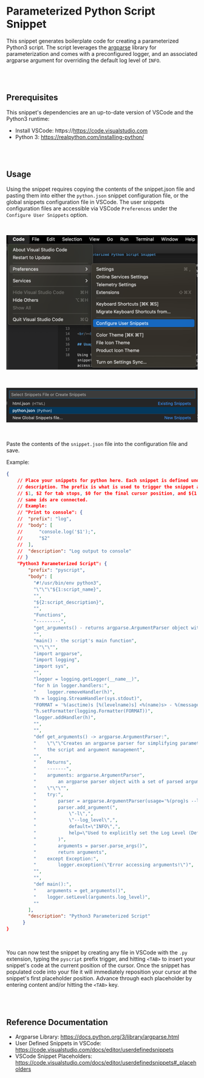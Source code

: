 # Parameterized Python Script Snippet

This snippet generates boilerplate code for creating a parameterized Python3 script. The script leverages the [argparse](https://docs.python.org/3/library/argparse.html) library for parameterization and comes with a preconfigured logger, and an associated argparse argument for overriding the default log level of `INFO`.

<br/><br/>

## Prerequisites

This snippet's dependencies are an up-to-date version of VSCode and the Python3 runtime:

* Install VSCode: https://https://code.visualstudio.com
* Python 3: https://realpython.com/installing-python/

<br/><br/>

## Usage

Using the snippet requires copying the contents of the snippet.json file and pasting them into either the `python.json` snippet configuration file, or the global snippets configuration file in VSCode. The user snippets configuration files are accessible via VSCode `Preferences` under the `Configure User Snippets` option.

<br/>

![](./media/py3-parameterized-script-snippet-1.png)

<br/>

![](./media/py3-parameterized-script-snippet-2.png)

<br/>

Paste the contents of the `snippet.json` file into the configuration file and save.

Example:

```json
{
	// Place your snippets for python here. Each snippet is defined under a snippet name and has a prefix, body and 
	// description. The prefix is what is used to trigger the snippet and the body will be expanded and inserted. Possible variables are:
	// $1, $2 for tab stops, $0 for the final cursor position, and ${1:label}, ${2:another} for placeholders. Placeholders with the 
	// same ids are connected.
	// Example:
	// "Print to console": {
	// 	"prefix": "log",
	// 	"body": [
	// 		"console.log('$1');",
	// 		"$2"
	// 	],
	// 	"description": "Log output to console"
	// }
	"Python3 Parameterized Script": {
		"prefix": "pyscript",
		"body": [
		  "#!/usr/bin/env python3",
		  "\"\"\"${1:script_name}",
		  "",
		  "${2:script_description}",
		  "",
		  "Functions",
		  "---------",
		  "get_arguments() - returns argparse.ArgumentParser object with script args",
		  "",
		  "main() - the script's main function",
		  "\"\"\"",
		  "import argparse",
		  "import logging",
		  "import sys",
		  "",
		  "logger = logging.getLogger(__name__)",
		  "for h in logger.handlers:",
		  "    logger.removeHandler(h)",
		  "h = logging.StreamHandler(sys.stdout)",
		  "FORMAT = '%(asctime)s [%(levelname)s] <%(name)s> - %(message)s'",
		  "h.setFormatter(logging.Formatter(FORMAT))",
		  "logger.addHandler(h)",
		  "",
		  "",
		  "def get_arguments() -> argparse.ArgumentParser:",
		  "    \"\"\"Creates an argparse parser for simplifying parameterization of",
		  "    the script and argument management",
		  "",
		  "    Returns",
		  "    -------",
		  "    arguments: argparse.ArgumentParser",
		  "        an argparse parser object with a set of parsed arguments",
		  "    \"\"\"",
		  "    try:",
		  "        parser = argparse.ArgumentParser(usage='%(prog)s --log_level DEBUG')",
		  "        parser.add_argument(",
		  "            \"-l\",",
		  "            \"--log_level\",",
		  "            default=\"INFO\",",
		  "            help=\"Used to explicitly set the Log Level (Default: INFO)\"",
		  "        )",
		  "        arguments = parser.parse_args()",
		  "        return arguments",
		  "    except Exception:",
		  "        logger.exception(\"Error accessing arguments!\")",
		  "",
		  "",
		  "def main():",
		  "    arguments = get_arguments()",
		  "    logger.setLevel(arguments.log_level)",
		  ""
		],
		"description": "Python3 Parameterized Script"
	  }
}
```

<br/>

You can now test the snippet by creating any file in VSCode with the `.py` extension, typing the `pyscript` prefix trigger, and hitting `<TAB>` to insert your snippet's code at the current position of the cursor. Once the snippet has populated code into your file it will immediately reposition your cursor at the snippet's first placeholder position. Advance through each placeholder by entering content and/or hitting the `<TAB>` key.

<br/><br/>

## Reference Documentation
* Argparse Library: https://docs.python.org/3/library/argparse.html
* User Defined Snippets in VSCode: https://code.visualstudio.com/docs/editor/userdefinedsnippets
* VSCode Snippet Placeholders: https://code.visualstudio.com/docs/editor/userdefinedsnippets#_placeholders
